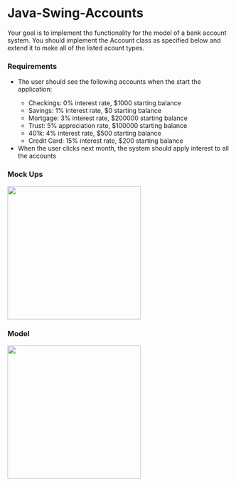 <h1>Java-Swing-Accounts</h1>

Your goal is to implement the functionality for the model of a bank account system. You should implement the Account class as specified below and extend it to make all of the listed acount types. 

<h3>Requirements</h3>
<ul>
  <li>The user should see the following accounts when the start the application:</li>
  <ul>
    <li>Checkings: 0% interest rate, $1000 starting balance</li>
    <li>Savings: 1% interest rate, $0 starting balance</li>
    <li>Mortgage: 3% interest rate, $200000 starting balance</li>
    <li>Trust: 5% appreciation rate, $100000 starting balance</li>
    <li>401k: 4% interest rate, $500 starting balance</li>
    <li>Credit Card: 15% interest rate, $200 starting balance</li>
  </ul>
  <li>When the user clicks next month, the system should apply interest to all the accounts</li>
</ul>
<h3>Mock Ups</h3>
<img src="https://drive.google.com/uc?export=view&id=1kYKqzbyezM8DjMLYRZI6cCAveYsYzb_B" width=300px height=300px/>
<h3>Model</h3>
<img src="https://drive.google.com/uc?export=view&id=1kYKqzbyezM8DjMLYRZI6cCAveYsYzb_B" width=300px height=300px/>

